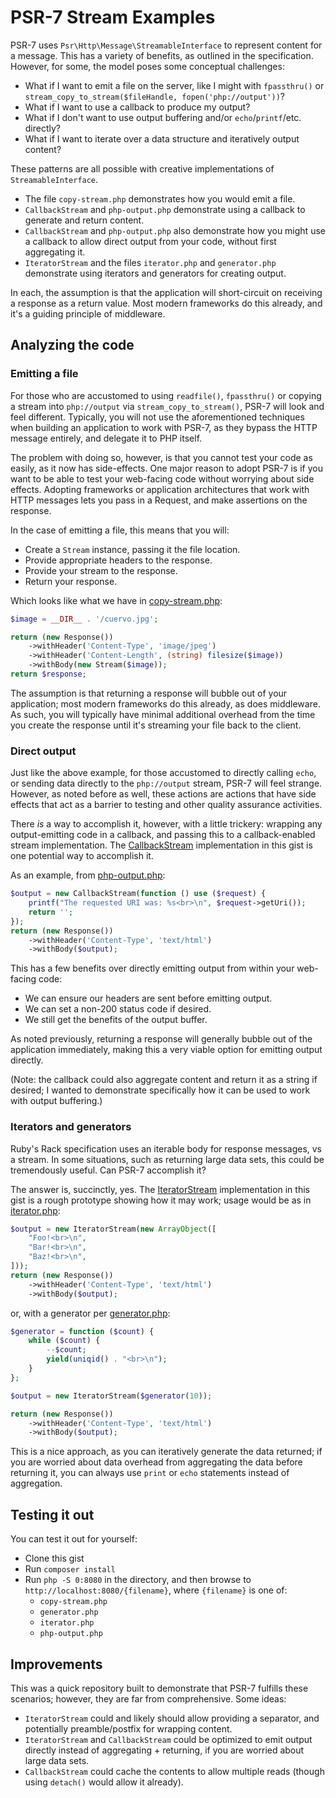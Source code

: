 # PSR-7 Stream Examples

PSR-7 uses `Psr\Http\Message\StreamableInterface` to represent content for a
message. This has a variety of benefits, as outlined in the specification.
However, for some, the model poses some conceptual challenges:

- What if I want to emit a file on the server, like I might with `fpassthru()`
  or `stream_copy_to_stream($fileHandle, fopen('php://output'))`?
- What if I want to use a callback to produce my output?
- What if I don't want to use output buffering and/or `echo`/`printf`/etc.
  directly?
- What if I want to iterate over a data structure and iteratively output content?

These patterns are all possible with creative implementations of
`StreamableInterface`.

- The file `copy-stream.php` demonstrates how you would emit a file.
- `CallbackStream` and `php-output.php` demonstrate using a callback to generate
  and return content.
- `CallbackStream` and `php-output.php` also demonstrate how you might use a
  callback to allow direct output from your code, without first aggregating it.
- `IteratorStream` and the files `iterator.php` and `generator.php` demonstrate
  using iterators and generators for creating output.

In each, the assumption is that the application will short-circuit on receiving
a response as a return value. Most modern frameworks do this already, and it's a
guiding principle of middleware.

## Analyzing the code

### Emitting a file

For those who are accustomed to using `readfile()`, `fpassthru()` or copying a
stream into `php://output` via `stream_copy_to_stream()`, PSR-7 will look and
feel different. Typically, you will not use the aforementioned techniques when
building an application to work with PSR-7, as they bypass the HTTP message
entirely, and delegate it to PHP itself.

The problem with doing so, however, is that you cannot test your code as easily,
as it now has side-effects. One major reason to adopt PSR-7 is if you want to be
able to test your web-facing code without worrying about side effects. Adopting
frameworks or application architectures that work with HTTP messages lets you
pass in a Request, and make assertions on the response.

In the case of emitting a file, this means that you will:

- Create a `Stream` instance, passing it the file location.
- Provide appropriate headers to the response.
- Provide your stream to the response.
- Return your response.

Which looks like what we have in [copy-stream.php](#file-copy-stream-php):

```php
$image = __DIR__ . '/cuervo.jpg';

return (new Response())
    ->withHeader('Content-Type', 'image/jpeg')
    ->withHeader('Content-Length', (string) filesize($image))
    ->withBody(new Stream($image));
return $response;
```

The assumption is that returning a response will bubble out of your application;
most modern frameworks do this already, as does middleware. As such, you will
typically have minimal additional overhead from the time you create the response
until it's streaming your file back to the client.

### Direct output

Just like the above example, for those accustomed to directly calling `echo`, or
sending data directly to the `php://output` stream, PSR-7 will feel strange.
However, as noted before as well, these actions are actions that have side
effects that act as a barrier to testing and other quality assurance activities.

There _is_ a way to accomplish it, however, with a little trickery: wrapping any
output-emitting code in a callback, and passing this to a callback-enabled
stream implementation. The [CallbackStream](#file-callbackstream-php) implementation
in this gist is one potential way to accomplish it.

As an example, from [php-output.php](#file-php-output-php):

```php
$output = new CallbackStream(function () use ($request) {
    printf("The requested URI was: %s<br>\n", $request->getUri());
    return '';
});
return (new Response())
    ->withHeader('Content-Type', 'text/html')
    ->withBody($output);
```

This has a few benefits over directly emitting output from within your
web-facing code:

- We can ensure our headers are sent before emitting output.
- We can set a non-200 status code if desired.
- We still get the benefits of the output buffer.

As noted previously, returning a response will generally bubble out of the
application immediately, making this a very viable option for emitting output
directly.

(Note: the callback could also aggregate content and return it as a string if
desired; I wanted to demonstrate specifically how it can be used to work with
output buffering.)

### Iterators and generators

Ruby's Rack specification uses an iterable body for response messages, vs a
stream. In some situations, such as returning large data sets, this could be
tremendously useful. Can PSR-7 accomplish it?

The answer is, succinctly, yes. The [IteratorStream](#file-iteratorstream-php)
implementation in this gist is a rough prototype showing how it may work; usage
would be as in [iterator.php](#file-iterator-php):

```php
$output = new IteratorStream(new ArrayObject([
    "Foo!<br>\n",
    "Bar!<br>\n",
    "Baz!<br>\n",
]));
return (new Response())
    ->withHeader('Content-Type', 'text/html')
    ->withBody($output);
```

or, with a generator per [generator.php](#file-generator-php):

```php
$generator = function ($count) {
    while ($count) {
        --$count;
        yield(uniqid() . "<br>\n");
    }
};

$output = new IteratorStream($generator(10));

return (new Response())
    ->withHeader('Content-Type', 'text/html')
    ->withBody($output);
```

This is a nice approach, as you can iteratively generate the data returned; if
you are worried about data overhead from aggregating the data before returning
it, you can always use `print` or `echo` statements instead of aggregation.

## Testing it out

You can test it out for yourself:

- Clone this gist
- Run `composer install`
- Run `php -S 0:8080` in the directory, and then browse to
  `http://localhost:8080/{filename}`, where `{filename}` is one of:
  - `copy-stream.php`
  - `generator.php`
  - `iterator.php`
  - `php-output.php`

## Improvements

This was a quick repository built to demonstrate that PSR-7 fulfills these
scenarios; however, they are far from comprehensive. Some ideas:

- `IteratorStream` could and likely should allow providing a separator, and
  potentially preamble/postfix for wrapping content.
- `IteratorStream` and `CallbackStream` could be optimized to emit output
  directly instead of aggregating + returning, if you are worried about large
  data sets.
- `CallbackStream` could cache the contents to allow multiple reads (though
  using `detach()` would allow it already).
